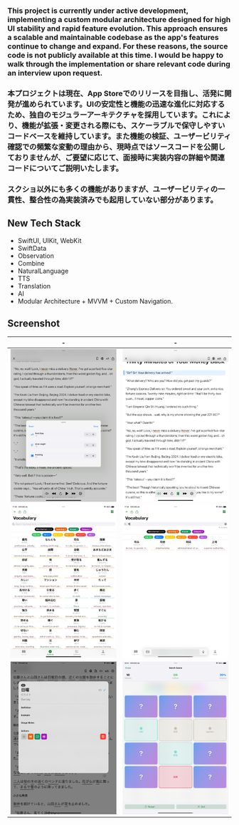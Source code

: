### This project is currently under active development, implementing a custom modular architecture designed for high UI stability and rapid feature evolution. This approach ensures a scalable and maintainable codebase as the app's features continue to change and expand. For these reasons, the source code is not publicly available at this time. I would be happy to walk through the implementation or share relevant code during an interview upon request.

### 本プロジェクトは現在、App Storeでのリリースを目指し、活発に開発が進められています。UIの安定性と機能の迅速な進化に対応するため、独自のモジュラーアーキテクチャを採用しています。これにより、機能が拡張・変更される際にも、スケーラブルで保守しやすいコードベースを維持しています。また機能の検証、ユーザービリティ確認での頻繁な変動の理由から、現時点ではソースコードを公開しておりませんが、ご要望に応じて、面接時に実装内容の詳細や関連コードについてご説明いたします。

### スクショ以外にも多くの機能がありますが、ユーザービリティの一貫性、整合性の為実装済みでも起用していない部分があります。

## New Tech Stack
- SwiftUI, UIKit, WebKit
- SwiftData
- Observation
- Combine
- NaturalLanguage
- TTS
- Translation
- AI
- Modular Architecture + MVVM + Custom Navigation.

## Screenshot

| - | - |
| ---- | ---- |
| ![N1](imgsnew/N1.png) | ![N2](imgsnew/N3.png) |
| ![N4](imgsnew/N4.png) | ![N5](imgsnew/N5.png) |
| ![N6](imgsnew/N6.png) | ![N7](imgsnew/N7.png) |
